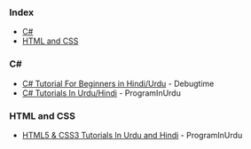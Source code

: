 ### Index

* [C#](#csharp)
* [HTML and CSS](#html-and-css)


### <a id="csharp"></a>C#&lrm;

* [C# Tutorial For Beginners in Hindi/Urdu](https://www.youtube.com/playlist?list=PLePgxAvwOSJWwp-aDPTX23Is1F2lfAIWb) - Debugtime
* [C# Tutorials In Urdu/Hindi](https://youtube.com/playlist?list=PLUyYwyJA_WfQd5zeCU890TDFQAqboekyc) - ProgramInUrdu


### HTML and CSS

* [HTML5 & CSS3 Tutorials In Urdu and Hindi](https://youtube.com/playlist?list=PLUyYwyJA_WfTr3YWWJ41_V7TrRZoq6cBT) - ProgramInUrdu
